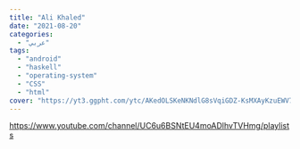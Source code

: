 ```yaml
---
title: "Ali Khaled"
date: "2021-08-20"
categories:
  - "عربي"
tags:
  - "android"
  - "haskell"
  - "operating-system"
  - "CSS"
  - "html"
cover: "https://yt3.ggpht.com/ytc/AKedOLSKeNKNdlG8sVqiGDZ-KsMXAyKzuEWV7uMSdUj96Q=s176-c-k-c0x00ffffff-no-rj"
---
```


https://www.youtube.com/channel/UC6u6BSNtEU4moADlhvTVHmg/playlists
